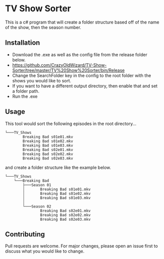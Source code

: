 # TV Show Sorter

This is a c# program that will create a folder structure based off of the name of the show, then the season number.

## Installation

- Download the .exe as well as the config file from the release folder below. 
- https://github.com/CrazyOldWizard/TV-Show-Sorter/tree/master/TV%20Show%20Sorter/bin/Release
- Change the SearchFolder key in the config to the root folder with the shows you would like to sort.
- If you want to have a different output directory, then enable that and set a folder path.
- Run the .exe

## Usage
This tool would sort the following episodes in the root directory...
~~~
└───TV_Shows
        Breaking Bad s01e01.mkv
        Breaking Bad s01e02.mkv
        Breaking Bad s01e03.mkv
        Breaking Bad s02e01.mkv
        Breaking Bad s02e02.mkv
        Breaking Bad s02e03.mkv
~~~


and create a folder structure like the example below.
~~~
└───TV_Shows
    └───Breaking Bad
        ├───Season 01
        │       Breaking Bad s01e01.mkv
        │       Breaking Bad s01e02.mkv
        │       Breaking Bad s01e03.mkv
        │
        └───Season 02
                Breaking Bad s02e01.mkv
                Breaking Bad s02e02.mkv
                Breaking Bad s02e03.mkv
~~~


## Contributing
Pull requests are welcome. For major changes, please open an issue first to discuss what you would like to change.
